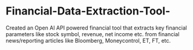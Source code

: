 # Financial-Data-Extraction-Tool-
Created an Open AI API powered financial tool that extracts key financial parameters like stock symbol, revenue, net income etc. from financial news/reporting articles like Bloomberg, Moneycontrol, ET, FT, etc.
